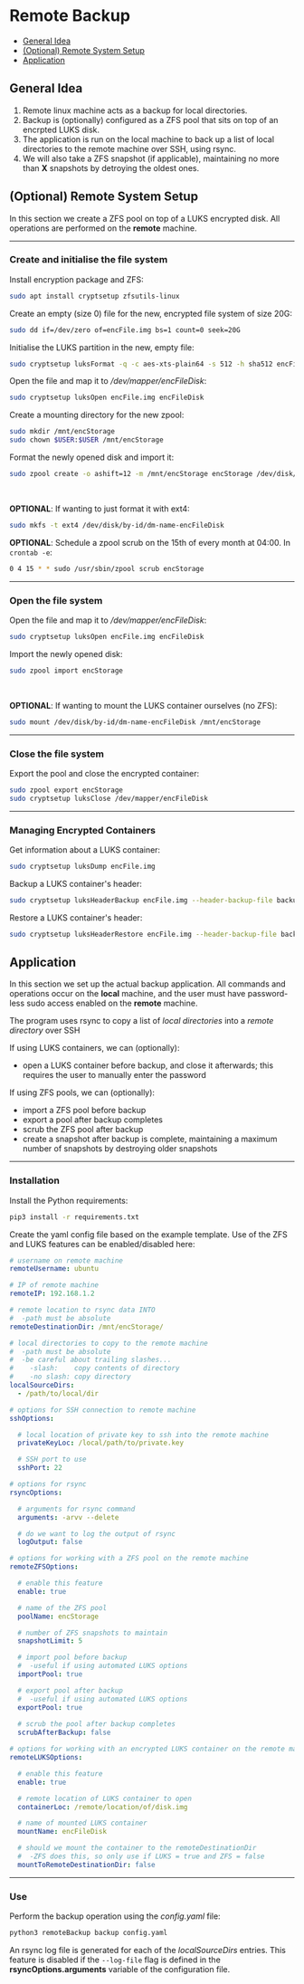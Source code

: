 # Remote Backup
- [General Idea](#general-idea)
- [(Optional) Remote System Setup](#optional-remote-system-setup)
- [Application](#application)

## General Idea 

1. Remote linux machine acts as a backup for local directories.
2. Backup is (optionally) configured as a ZFS pool that sits on top of an encrpted LUKS disk.
3. The application is run on the local machine to back up a list of local directories to the remote machine over SSH, using rsync.
4. We will also take a ZFS snapshot (if applicable), maintaining no more than __X__ snapshots by detroying the oldest ones. 

## (Optional) Remote System Setup

In this section we create a ZFS pool on top of a LUKS encrypted disk. All operations are performed on the __remote__ machine.

___
### Create and initialise the file system

Install encryption package and ZFS:
```bash
sudo apt install cryptsetup zfsutils-linux
```

Create an empty (size 0) file for the new, encrypted file system of size 20G:
```bash
sudo dd if=/dev/zero of=encFile.img bs=1 count=0 seek=20G
```

Initialise the LUKS partition in the new, empty file:
```bash
sudo cryptsetup luksFormat -q -c aes-xts-plain64 -s 512 -h sha512 encFile.img
```

Open the file and map it to _/dev/mapper/encFileDisk_:
```bash
sudo cryptsetup luksOpen encFile.img encFileDisk
```

Create a mounting directory for the new zpool:
```bash
sudo mkdir /mnt/encStorage
sudo chown $USER:$USER /mnt/encStorage
```

Format the newly opened disk and import it:
```bash
sudo zpool create -o ashift=12 -m /mnt/encStorage encStorage /dev/disk/by-id/dm-name-encFileDisk
```
<br>

__OPTIONAL__: If wanting to just format it with ext4:
```bash
sudo mkfs -t ext4 /dev/disk/by-id/dm-name-encFileDisk
```

__OPTIONAL__: Schedule a zpool scrub on the 15th of every month at 04:00. In ```crontab -e```:
```bash
0 4 15 * * sudo /usr/sbin/zpool scrub encStorage
```

___
### Open the file system

Open the file and map it to _/dev/mapper/encFileDisk_:
```bash
sudo cryptsetup luksOpen encFile.img encFileDisk
```

Import the newly opened disk:
```bash
sudo zpool import encStorage
```

<br>

__OPTIONAL__: If wanting to mount the LUKS container ourselves (no ZFS):
```bash
sudo mount /dev/disk/by-id/dm-name-encFileDisk /mnt/encStorage
```


___
### Close the file system

Export the pool and close the encrypted container:
```bash
sudo zpool export encStorage
sudo cryptsetup luksClose /dev/mapper/encFileDisk
```

___
### Managing Encrypted Containers

Get information about a LUKS container:
```bash
sudo cryptsetup luksDump encFile.img
```

Backup a LUKS container's header:
```bash
sudo cryptsetup luksHeaderBackup encFile.img --header-backup-file backupfile.header
```

Restore a LUKS container's header:
```bash
sudo cryptsetup luksHeaderRestore encFile.img --header-backup-file backupfile.header
```


## Application

In this section we set up the actual backup application. All commands and operations occur on the __local__ machine, and the user must have password-less sudo access enabled on the __remote__ machine.

The program uses rsync to copy a list of _local directories_ into a _remote directory_ over SSH

If using LUKS containers, we can (optionally):
- open a LUKS container before backup, and close it afterwards; this requires the user to manually enter the password

If using ZFS pools, we can (optionally):
- import a ZFS pool before backup
- export a pool after backup completes
- scrub the ZFS pool after backup
- create a snapshot after backup is complete, maintaining a maximum number of snapshots by destroying older snapshots

___
### Installation

Install the Python requirements:
```bash
pip3 install -r requirements.txt
```

Create the yaml config file based on the example template. Use of the ZFS and LUKS features can be enabled/disabled here:
```yaml
# username on remote machine
remoteUsername: ubuntu

# IP of remote machine
remoteIP: 192.168.1.2

# remote location to rsync data INTO
#  -path must be absolute
remoteDestinationDir: /mnt/encStorage/

# local directories to copy to the remote machine
#  -path must be absolute
#  -be careful about trailing slashes...
#    -slash:    copy contents of directory
#    -no slash: copy directory
localSourceDirs:
  - /path/to/local/dir

# options for SSH connection to remote machine
sshOptions:

  # local location of private key to ssh into the remote machine
  privateKeyLoc: /local/path/to/private.key

  # SSH port to use
  sshPort: 22

# options for rsync
rsyncOptions:

  # arguments for rsync command
  arguments: -arvv --delete

  # do we want to log the output of rsync
  logOutput: false

# options for working with a ZFS pool on the remote machine
remoteZFSOptions:

  # enable this feature
  enable: true

  # name of the ZFS pool
  poolName: encStorage

  # number of ZFS snapshots to maintain
  snapshotLimit: 5

  # import pool before backup
  #  -useful if using automated LUKS options
  importPool: true

  # export pool after backup
  #  -useful if using automated LUKS options
  exportPool: true
  
  # scrub the pool after backup completes
  scrubAfterBackup: false

# options for working with an encrypted LUKS container on the remote machine
remoteLUKSOptions:

  # enable this feature
  enable: true

  # remote location of LUKS container to open
  containerLoc: /remote/location/of/disk.img

  # name of mounted LUKS container
  mountName: encFileDisk

  # should we mount the container to the remoteDestinationDir
  #  -ZFS does this, so only use if LUKS = true and ZFS = false
  mountToRemoteDestinationDir: false
```

___
### Use

Perform the backup operation using the _config.yaml_ file:
```bash
python3 remoteBackup backup config.yaml
```

An rsync log file is generated for each of the _localSourceDirs_ entries. This feature is disabled if the ```--log-file``` flag is defined in the __rsyncOptions.arguments__ variable of the configuration file.
